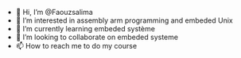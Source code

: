 - 👋 Hi, I’m @Faouzsalima
- 👀 I’m interested in assembly arm programming and embeded Unix 
- 🌱 I’m currently learning embeded système  
- 💞️ I’m looking to collaborate on embeded systeme
- 📫 How to reach me to do my course 

<!---
Faouzsalima/Faouzsalima is a ✨ special ✨ repository because its `README.md` (this file) appears on your GitHub profile.
You can click the Preview link to take a look at your changes.
--->
